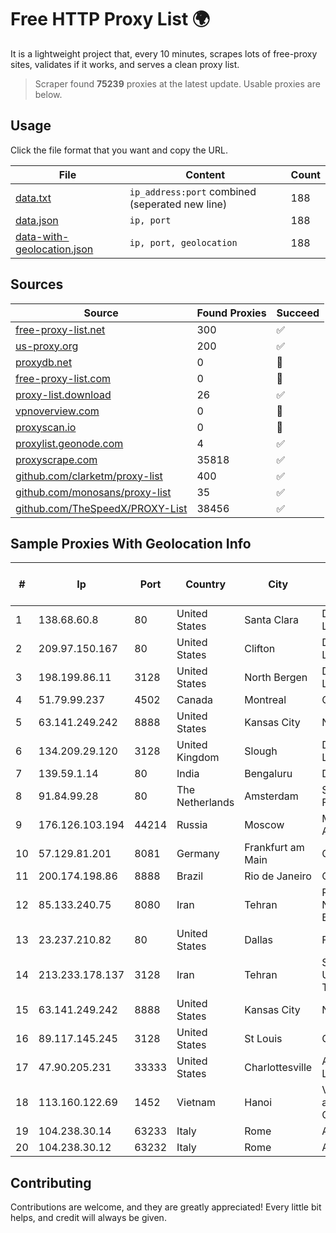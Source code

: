 
# Free HTTP Proxy List 🌍

It is a lightweight project that, every 10 minutes, scrapes lots of free-proxy sites, validates if it works, and serves a clean proxy list.


> Scraper found **75239** proxies at the latest update. Usable proxies are below.

## Usage

Click the file format that you want and copy the URL.


|File|Content|Count|
|----|-------|-----|
|[data.txt](https://raw.githubusercontent.com/themiralay/Proxy-List-World/master/data.txt)|`ip_address:port` combined (seperated new line)|188|
|[data.json](https://raw.githubusercontent.com/themiralay/Proxy-List-World/master/data.json)|`ip, port`|188|
|[data-with-geolocation.json](https://raw.githubusercontent.com/themiralay/Proxy-List-World/master/data-with-geolocation.json)|`ip, port, geolocation`|188|

## Sources

|Source|Found Proxies|Succeed|
|------|-------------|-------|
|[free-proxy-list.net](https://free-proxy-list.net)|300|✅|
|[us-proxy.org](https://www.us-proxy.org)|200|✅|
|[proxydb.net](http://proxydb.net)|0|🚫|
|[free-proxy-list.com](https://free-proxy-list.com/?page=&port=&type%5B%5D=http&type%5B%5D=https&up_time=0&search=Search)|0|🚫|
|[proxy-list.download](https://www.proxy-list.download/HTTP)|26|✅|
|[vpnoverview.com](https://vpnoverview.com/privacy/anonymous-browsing/free-proxy-servers)|0|🚫|
|[proxyscan.io](https://www.proxyscan.io)|0|🚫|
|[proxylist.geonode.com](https://proxylist.geonode.com/api/proxy-list?limit=300&page=1&sort_by=lastChecked&sort_type=desc&protocols=http,https)|4|✅|
|[proxyscrape.com](https://api.proxyscrape.com/v2/?request=displayproxies&protocol=http&timeout=10000&country=all&ssl=all&anonymity=all)|35818|✅|
|[github.com/clarketm/proxy-list](https://raw.githubusercontent.com/clarketm/proxy-list/master/proxy-list-raw.txt)|400|✅|
|[github.com/monosans/proxy-list](https://raw.githubusercontent.com/monosans/proxy-list/main/proxies/http.txt)|35|✅|
|[github.com/TheSpeedX/PROXY-List](https://raw.githubusercontent.com/TheSpeedX/PROXY-List/master/http.txt)|38456|✅|


## Sample Proxies With Geolocation Info

|#|Ip|Port|Country|City|Internet Service Provider|
|-|--|----|-------|----|-------------------------|
|1|138.68.60.8|80|United States|Santa Clara|DigitalOcean, LLC|
|2|209.97.150.167|80|United States|Clifton|DigitalOcean, LLC|
|3|198.199.86.11|3128|United States|North Bergen|DigitalOcean, LLC|
|4|51.79.99.237|4502|Canada|Montreal|OVH SAS|
|5|63.141.249.242|8888|United States|Kansas City|Nocix, LLC|
|6|134.209.29.120|3128|United Kingdom|Slough|DigitalOcean, LLC|
|7|139.59.1.14|80|India|Bengaluru|DIGITALOCEAN|
|8|91.84.99.28|80|The Netherlands|Amsterdam|Servers Tech Fzco|
|9|176.126.103.194|44214|Russia|Moscow|Miglovets Egor Andreevich|
|10|57.129.81.201|8081|Germany|Frankfurt am Main|OVH SAS|
|11|200.174.198.86|8888|Brazil|Rio de Janeiro|Claro S.A|
|12|85.133.240.75|8080|Iran|Tehran|Respina Networks & Beyond PJSC|
|13|23.237.210.82|80|United States|Dallas|FDCservers.net|
|14|213.233.178.137|3128|Iran|Tehran|Sharif University Of Technology|
|15|63.141.249.242|8888|United States|Kansas City|Nocix, LLC|
|16|89.117.145.245|3128|United States|St Louis|Contabo Inc.|
|17|47.90.205.231|33333|United States|Charlottesville|Alibaba.com LLC|
|18|113.160.122.69|1452|Vietnam|Hanoi|VietNam Post and Telecom Corporation|
|19|104.238.30.14|63233|Italy|Rome|AkhaliNet LLC|
|20|104.238.30.12|63232|Italy|Rome|AkhaliNet LLC|



## Contributing

Contributions are welcome, and they are greatly appreciated! Every
little bit helps, and credit will always be given.

